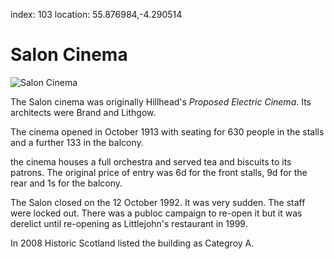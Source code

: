 index: 103
location: 55.876984,-4.290514

# Salon Cinema

![Salon Cinema](salon-cinema.jpg)

The Salon cinema was originally Hillhead's _Proposed Electric Cinema_.
Its architects were Brand and Lithgow.

The cinema opened in October 1913 with seating for 630 people in the
stalls and a further 133 in the balcony.

the cinema houses a full orchestra and served tea and biscuits to its
patrons.  The original price of entry was 6d for the front stalls, 9d
for the rear and 1s for the balcony.

The Salon closed on the 12 October 1992.  It was very sudden.  The
staff were locked out.  There was a publoc campaign to re-open it but
it was derelict until re-opening as Littlejohn's restaurant in 1999.

In 2008 Historic Scotland listed the building as Categroy A.



